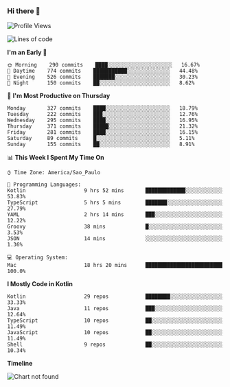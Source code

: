### Hi there 👋

<!--
**fernandonogueira/fernandonogueira** is a ✨ _special_ ✨ repository because its `README.md` (this file) appears on your GitHub profile.

Here are some ideas to get you started:

- 🔭 I’m currently working on ...
- 🌱 I’m currently learning ...
- 👯 I’m looking to collaborate on ...
- 🤔 I’m looking for help with ...
- 💬 Ask me about ...
- 📫 How to reach me: ...
- 😄 Pronouns: ...
- ⚡ Fun fact: ...
-->

<!--START_SECTION:waka-->
![Profile Views](http://img.shields.io/badge/Profile%20Views-35-blue)

![Lines of code](https://img.shields.io/badge/From%20Hello%20World%20I%27ve%20Written-576032%20lines%20of%20code-blue)

**I'm an Early 🐤** 

```text
🌞 Morning    290 commits    ████░░░░░░░░░░░░░░░░░░░░░   16.67% 
🌆 Daytime    774 commits    ███████████░░░░░░░░░░░░░░   44.48% 
🌃 Evening    526 commits    ███████░░░░░░░░░░░░░░░░░░   30.23% 
🌙 Night      150 commits    ██░░░░░░░░░░░░░░░░░░░░░░░   8.62%

```
📅 **I'm Most Productive on Thursday** 

```text
Monday       327 commits    ████░░░░░░░░░░░░░░░░░░░░░   18.79% 
Tuesday      222 commits    ███░░░░░░░░░░░░░░░░░░░░░░   12.76% 
Wednesday    295 commits    ████░░░░░░░░░░░░░░░░░░░░░   16.95% 
Thursday     371 commits    █████░░░░░░░░░░░░░░░░░░░░   21.32% 
Friday       281 commits    ████░░░░░░░░░░░░░░░░░░░░░   16.15% 
Saturday     89 commits     █░░░░░░░░░░░░░░░░░░░░░░░░   5.11% 
Sunday       155 commits    ██░░░░░░░░░░░░░░░░░░░░░░░   8.91%

```


📊 **This Week I Spent My Time On** 

```text
⌚︎ Time Zone: America/Sao_Paulo

💬 Programming Languages: 
Kotlin                   9 hrs 52 mins       █████████████░░░░░░░░░░░░   53.83% 
TypeScript               5 hrs 5 mins        ███████░░░░░░░░░░░░░░░░░░   27.79% 
YAML                     2 hrs 14 mins       ███░░░░░░░░░░░░░░░░░░░░░░   12.22% 
Groovy                   38 mins             █░░░░░░░░░░░░░░░░░░░░░░░░   3.53% 
JSON                     14 mins             ░░░░░░░░░░░░░░░░░░░░░░░░░   1.36%

💻 Operating System: 
Mac                      18 hrs 20 mins      █████████████████████████   100.0%

```

**I Mostly Code in Kotlin** 

```text
Kotlin                   29 repos            ████████░░░░░░░░░░░░░░░░░   33.33% 
Java                     11 repos            ███░░░░░░░░░░░░░░░░░░░░░░   12.64% 
TypeScript               10 repos            ██░░░░░░░░░░░░░░░░░░░░░░░   11.49% 
JavaScript               10 repos            ██░░░░░░░░░░░░░░░░░░░░░░░   11.49% 
Shell                    9 repos             ██░░░░░░░░░░░░░░░░░░░░░░░   10.34%

```


**Timeline**

![Chart not found](https://raw.githubusercontent.com/fernandonogueira/fernandonogueira/master/charts/bar_graph.png) 


<!--END_SECTION:waka-->
